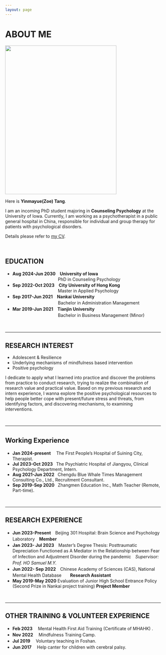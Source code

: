 ```yaml
---
layout: page
---
```


# **ABOUT ME**



<img src="https://yinmayuetang.github.io/images/yinmatang.jpg" class="floatpic" width="360" height="480">


Here is **Yinmayue(Zoe) Tang**.

I am an incoming PhD student majoring in **Counseling Psychology** at the University of Iowa. Currently, I am working as a psychotherapist in a public general hospital in China, responsible for individual and group therapy for patients with psychological disorders.

Details please refer to [my CV](https://yinmayuetang.github.io/file/CV-TANGYinmayue.pdf). 

<br>

## **EDUCATION**

- **Aug 2024-Jun 2030**　**University of Iowa** 
<br>&ensp;&ensp;&ensp;&ensp;&ensp;&ensp;&ensp;&ensp;&ensp;&ensp;&ensp;&ensp;&ensp;&ensp;&ensp;&ensp;&ensp;&ensp;&ensp;&ensp;&ensp;PhD in Counseling Psychology
- **Sep 2022-Oct 2023**　**City University of Hong Kong** 
<br>&ensp;&ensp;&ensp;&ensp;&ensp;&ensp;&ensp;&ensp;&ensp;&ensp;&ensp;&ensp;&ensp;&ensp;&ensp;&ensp;&ensp;&ensp;&ensp;&ensp;&ensp;Master in Applied Psychology
- **Sep 2017-Jun 2021**　**Nankai University**
<br> &ensp;&ensp;&ensp;&ensp;&ensp;&ensp;&ensp;&ensp;&ensp;&ensp;&ensp;&ensp;&ensp;&ensp;&ensp;&ensp;&ensp;&ensp;&ensp;　Bachelor in Administration Management　
- **Mar 2019-Jun 2021**　**Tianjin University**
<br> &ensp;&ensp;&ensp;&ensp;&ensp;&ensp;&ensp;&ensp;&ensp;&ensp;&ensp;&ensp;&ensp;&ensp;&ensp;&ensp;&ensp;&ensp;&ensp;　Bachelor in Business Management (Minor)　　



<br>

---

## **RESEARCH INTEREST**

- Adolescent & Resilience
- Underlying mechanisms of mindfulness based intervention
- Positive psychology  

I dedicate to apply what I learned into practice and discover the problems from practice to conduct research, trying to realize the combination of research value and practical value. Based on my previous research and intern experience, I wanna explore the positive psychological resources to help people better cope with present/future stress and threats, from identifying factors, and discovering mechanisms, to examining interventions.


<br>

---

## **Working Experience**　

- **Jan 2024-present** 　The First People’s Hospital of Suining City, Therapist.
- **Jul 2023-Oct 2023**  &ensp;The Psychiatric Hospital of Jiangyou, Clinical Psychology Department, Intern.
- **Aug 2021-Jun 2022**  &ensp;Chengdu Blue Whale Times Management Consulting Co., Ltd., Recruitment Consultant.
- **Sep 2019-Sep 2020**  &ensp;Zhangmen Education Inc., Math Teacher (Remote, Part-time).



<br>

---

## **RESEARCH EXPERIENCE**
- **Jun 2023-Present**　Beijing 301 Hospital: Brain Science and Psychology Laboratory　**Member**
- **Jan 2023- Jul 2023**　Master’s Degree Thesis: Posttraumatic Depreciation Functioned as A Mediator in the Relationship between Fear of Infection and Adjustment Disorder during the pandemic　*Supervisor: Prof. HO Samuel M.Y.*　　　　　  
- **Jun 2022- Sep 2022**　Chinese Academy of Sciences (CAS), National Mental Health Database　　**Research Assistant**
- **May 2019-May 2020**  Evaluation of Junior High School Entrance Policy (Second Prize in Nankai project training)  **Project Member**

<br>

---

## **OTHER TRAINING & VOLUNTEER EXPERIENCE**
- **Feb 2023** 　Mental Health First Aid Training (Certificate of MHAHK) .
- **Nov 2022** 　Mindfulness Training Camp.
- **Jul 2019** 　Voluntary teaching in Foshan.
- **Jun 2017**　 Help canter for children with cerebral palsy.


